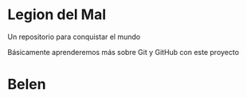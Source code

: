 # Legion del Mal
Un repositorio para conquistar el mundo

Básicamente aprenderemos más sobre Git y GitHub con este proyecto

# Belen